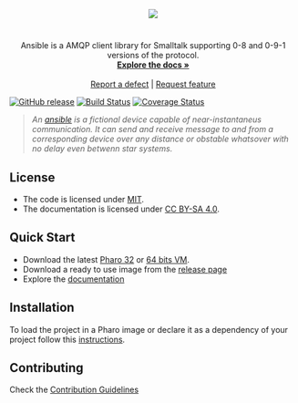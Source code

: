 <p align="center"><img src="assets/logos/128x128.png">
 <h1 align="center"><PROJECT_NAME></h1>
  <p align="center">
   Ansible is a AMQP client library for Smalltalk supporting 0-8 and 0-9-1 versions of the protocol.
    <br>
    <a href="docs/"><strong>Explore the docs »</strong></a>
    <br>
    <br>
    <a href="https://github.com/fortizpenaloza/Lepus/issues/new?labels=Type%3A+Defect">Report a defect</a>
    |
    <a href="https://github.com/fortizpenaloza/Lepus/issues/new?labels=Type%3A+Feature">Request feature</a>
  </p>
</p>

[![GitHub release](https://img.shields.io/github/release/fortizpenaloza/Lepus.svg)](https://github.com/fortizpenalozaa/Lepus/releases/latest)
[![Build Status](https://travis-ci.com/fortizpenaloza/Lepus.svg?branch=release-candidate)](https://travis-ci.com/fortizpenaloza/Lepus)
[![Coverage Status](https://coveralls.io/repos/github/fortizpenaloza/Lepus/badge.svg?branch=release-candidate)](https://coveralls.io/github/fortizpenaloza/Lepus?branch=release-candidate)

>*An [ansible](https://en.wikipedia.org/wiki/Ansible) is a fictional device capable of near-instantaneus communication. It can send and receive message to and from a corresponding device over any distance or obstable whatsover with no delay even betwenn star systems.*

## License

- The code is licensed under [MIT](LICENSE).
- The documentation is licensed under [CC BY-SA 4.0](http://creativecommons.org/licenses/by-sa/4.0/).

## Quick Start

- Download the latest [Pharo 32](https://get.pharo.org/) or [64 bits VM](https://get.pharo.org/64/).
- Download a ready to use image from the [release page](https://github.com/ba-st/Ansible/releases/latest)
- Explore the [documentation](docs/)

## Installation

To load the project in a Pharo image or declare it as a dependency of your project follow this [instructions](docs/Installation.md).

## Contributing

Check the [Contribution Guidelines](CONTRIBUTING.md)

